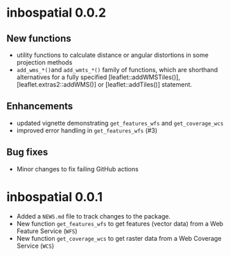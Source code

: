 # inbospatial 0.0.2

## New functions

* utility functions to calculate distance or angular distortions in some
  projection methods
* `add_wms_*()`and `add_wmts_*()` family of functions, which are shorthand
  alternatives for a fully specified [leaflet::addWMSTiles()],
  [leaflet.extras2::addWMS()] or
  [leaflet::addTiles()] statement.

## Enhancements

* updated vignette demonstrating `get_features_wfs` and `get_coverage_wcs`
* improved error handling in `get_features_wfs` (#3)

## Bug fixes

* Minor changes to fix failing GitHub actions

# inbospatial 0.0.1

* Added a `NEWS.md` file to track changes to the package.
* New function `get_features_wfs` to get features (vector data) from a Web
  Feature Service (`WFS`)
* New function `get_coverage_wcs` to get raster data from a Web Coverage Service
  (`WCS`)
